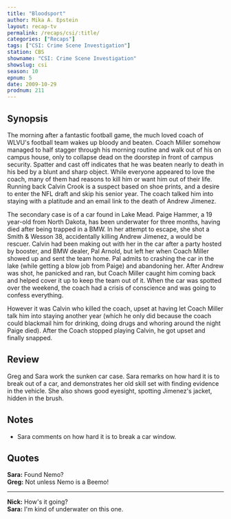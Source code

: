 ```yaml
---
title: "Bloodsport"
author: Mika A. Epstein
layout: recap-tv
permalink: /recaps/csi/:title/
categories: ["Recaps"]
tags: ["CSI: Crime Scene Investigation"]
station: CBS
showname: "CSI: Crime Scene Investigation"
showslug: csi
season: 10
epnum: 5  
date: 2009-10-29
prodnum: 211  
---
```


## Synopsis

The morning after a fantastic football game, the much loved coach of WLVU's football team wakes up bloody and beaten. Coach Miller somehow managed to half stagger through his morning routine and walk out of his on campus house, only to collapse dead on the doorstep in front of campus security. Spatter and cast off indicates that he was beaten nearly to death in his bed by a blunt and sharp object. While everyone appeared to love the coach, many of them had reasons to kill him or want him out of their life. Running back Calvin Crook is a suspect based on shoe prints, and a desire to enter the NFL draft and skip his senior year. The coach talked him into staying with a platitude and an email link to the death of Andrew Jimenez.

The secondary case is of a car found in Lake Mead. Paige Hammer, a 19 year-old from North Dakota, has been underwater for three months, having died after being trapped in a BMW. In her attempt to escape, she shot a Smith & Wesson 38, accidentally killing Andrew Jimenez, a would be rescuer. Calvin had been making out with her in the car after a party hosted by booster, and BMW dealer, Pal Arnold, but left her when Coach Miller showed up and sent the team home. Pal admits to crashing the car in the lake (while getting a blow job from Paige) and abandoning her. After Andrew was shot, he panicked and ran, but Coach Miller caught him coming back and helped cover it up to keep the team out of it. When the car was spotted over the weekend, the coach had a crisis of conscience and was going to confess everything.

However it was Calvin who killed the coach, upset at having let Coach Miller talk him into staying another year (which he only did because the coach could blackmail him for drinking, doing drugs and whoring around the night Paige died). After the Coach stopped playing Calvin, he got upset and finally snapped.

## Review

Greg and Sara work the sunken car case. Sara remarks on how hard it is to break out of a car, and demonstrates her old skill set with finding evidence in the vehicle. She also shows good eyesight, spotting Jimenez's jacket, hidden in the brush.

## Notes

* Sara comments on how hard it is to break a car window.

## Quotes

**Sara:** Found Nemo?  
**Greg:** Not unless Nemo is a Beemo!

- - -

**Nick:** How's it going?  
**Sara:** I'm kind of underwater on this one.
